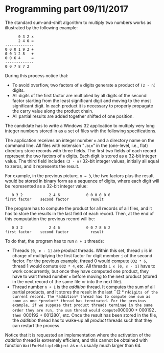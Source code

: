 # Programming part 09/11/2017

The standard sum-and-shift algorithm to multiply two numbers works as illustrated by the following example:

```text
      0 3 2 x
      2 4 6 =
-------------
0 0 0 1 9 2 +
0 0 1 2 8   +
0 0 6 4     =
-------------
0 0 7 8 7 2
```

During this process notice that:

- To avoid overflow, two factors of `n` digits generate a product of `(2 - n)` digits.
- All digits of the first factor are multiplied by all digits of the second factor starting from the least significant digit and moving to the most significant digit. In each product it is necessary to properly propagate the carry value along the product chain.
- All partial results are added together shifted of one position.

The candidate has to write a Windows 32 application to multiply very long integer numbers stored in as a set of files with the following specifications.

The application receives an integer number `n` and a directory name on the command line. All files with extension "`.bin`" in the (one-level, i.e., flat) directory store records with three fields. The first two fields of each record represent the two factors of  `n` digits. Each digit is stored as a 32-bit integer value. The third field includes `(2 - n)` 32-bit integer values, initially all equal to zeros, and it represents the result.

For example, in the previous picture, `n = 3`, the two factors plus the result would be stored in binary form as a sequence of digits, where each digit will be represented as a 32-bit integer value:

```text
   0 3 2            2 4 6            0 0 0 0 0 0
first factor    second factor          result
```

The program has to compute the product for all records of all files, and it has to store the results in the last field of each record. Then, at the end of this computation the previous record will be:

```text
   0 3 2            2 4 6            0 0 7 8 6 2
first factor    second factor          result
```

To do that, the program has to run `n + 1` threads:

- Threads `[0, n - 1]` are *product* threads. Within this set, thread `i` is in charge of multiplying the first factor for digit member `i` of the second factor. For the previous example, thread 0 would compute `032 * 6`, thread 1 would comute `032 * 4`, etc. All threads `i ϵ [0, n - 1]` have to work concurrently, but once they have computed one product, they have to wait thread number `n` before moving to the next product (stored in the next record of the same file or into the next file).
- Thread number `n + 1` is the *addition* thread. It computes the sum of all partial products, and it stores the result in the last ``(2 * n)` digits of the current record. The *addition* thread has to compute one sum as soon as one *product* thread has terminated. For the previous example, if we suppose that product threads terminae in the same order they are run, the sum thread would compute `000000 + 000192`, then `000192 + 001280`, etc. Once the result has been stored in the file, the *addition* thread has to wake-up all *product* threads such that they can restart the process.

Notice that it is requested an implementation where the activation of the *addition* thread is extremely efficient, and this cannot be obtained with function `WaitForMultipleObject` as `n` is usually much larger than 64.
